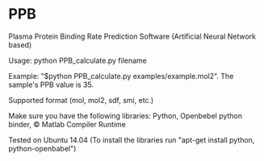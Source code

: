 # PPB
Plasma Protein Binding Rate Prediction Software (Artificial Neural Network based)

Usage: python PPB_calculate.py filename 

Example: "$python PPB_calculate.py examples/example.mol2". The sample's PPB value is 35.

Supported format (mol, mol2, sdf, smi, etc.)

Make sure you have the following libraries: Python, Openbebel python binder, © Matlab Compiler Runtime

Tested on Ubuntu 14.04 (To install the libraries run "apt-get install python, python-openbabel")
